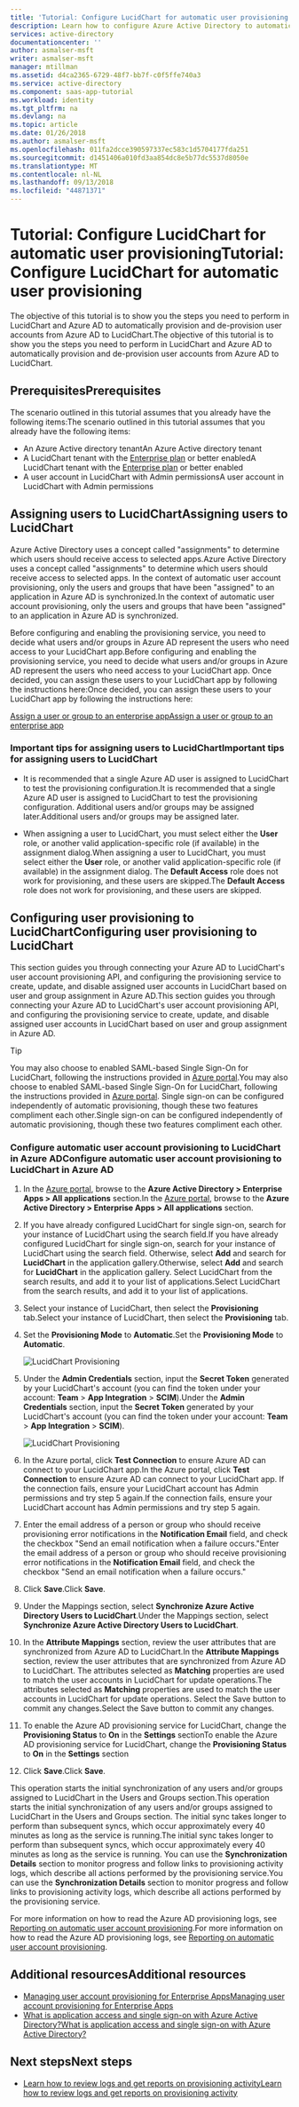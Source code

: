 ```yaml
---
title: 'Tutorial: Configure LucidChart for automatic user provisioning with Azure Active Directory | Microsoft Docs'
description: Learn how to configure Azure Active Directory to automatically provision and de-provision user accounts to LucidChart.
services: active-directory
documentationcenter: ''
author: asmalser-msft
writer: asmalser-msft
manager: mtillman
ms.assetid: d4ca2365-6729-48f7-bb7f-c0f5ffe740a3
ms.service: active-directory
ms.component: saas-app-tutorial
ms.workload: identity
ms.tgt_pltfrm: na
ms.devlang: na
ms.topic: article
ms.date: 01/26/2018
ms.author: asmalser-msft
ms.openlocfilehash: 011fa2dcce390597337ec583c1d5704177fda251
ms.sourcegitcommit: d1451406a010fd3aa854dc8e5b77dc5537d8050e
ms.translationtype: MT
ms.contentlocale: nl-NL
ms.lasthandoff: 09/13/2018
ms.locfileid: "44871371"
---
```

# <a name="tutorial-configure-lucidchart-for-automatic-user-provisioning"></a><span data-ttu-id="70fae-103">Tutorial: Configure LucidChart for automatic user provisioning</span><span class="sxs-lookup"><span data-stu-id="70fae-103">Tutorial: Configure LucidChart for automatic user provisioning</span></span>


<span data-ttu-id="70fae-104">The objective of this tutorial is to show you the steps you need to perform in LucidChart and Azure AD to automatically provision and de-provision user accounts from Azure AD to LucidChart.</span><span class="sxs-lookup"><span data-stu-id="70fae-104">The objective of this tutorial is to show you the steps you need to perform in LucidChart and Azure AD to automatically provision and de-provision user accounts from Azure AD to LucidChart.</span></span> 

## <a name="prerequisites"></a><span data-ttu-id="70fae-105">Prerequisites</span><span class="sxs-lookup"><span data-stu-id="70fae-105">Prerequisites</span></span>

<span data-ttu-id="70fae-106">The scenario outlined in this tutorial assumes that you already have the following items:</span><span class="sxs-lookup"><span data-stu-id="70fae-106">The scenario outlined in this tutorial assumes that you already have the following items:</span></span>

*   <span data-ttu-id="70fae-107">An Azure Active directory tenant</span><span class="sxs-lookup"><span data-stu-id="70fae-107">An Azure Active directory tenant</span></span>
*   <span data-ttu-id="70fae-108">A LucidChart tenant with the [Enterprise plan](https://www.lucidchart.com/user/117598685#/subscriptionLevel) or better enabled</span><span class="sxs-lookup"><span data-stu-id="70fae-108">A LucidChart tenant with the [Enterprise plan](https://www.lucidchart.com/user/117598685#/subscriptionLevel) or better enabled</span></span> 
*   <span data-ttu-id="70fae-109">A user account in LucidChart with Admin permissions</span><span class="sxs-lookup"><span data-stu-id="70fae-109">A user account in LucidChart with Admin permissions</span></span> 

## <a name="assigning-users-to-lucidchart"></a><span data-ttu-id="70fae-110">Assigning users to LucidChart</span><span class="sxs-lookup"><span data-stu-id="70fae-110">Assigning users to LucidChart</span></span>

<span data-ttu-id="70fae-111">Azure Active Directory uses a concept called "assignments" to determine which users should receive access to selected apps.</span><span class="sxs-lookup"><span data-stu-id="70fae-111">Azure Active Directory uses a concept called "assignments" to determine which users should receive access to selected apps.</span></span> <span data-ttu-id="70fae-112">In the context of automatic user account provisioning, only the users and groups that have been "assigned" to an application in Azure AD is synchronized.</span><span class="sxs-lookup"><span data-stu-id="70fae-112">In the context of automatic user account provisioning, only the users and groups that have been "assigned" to an application in Azure AD is synchronized.</span></span> 

<span data-ttu-id="70fae-113">Before configuring and enabling the provisioning service, you need to decide what users and/or groups in Azure AD represent the users who need access to your LucidChart app.</span><span class="sxs-lookup"><span data-stu-id="70fae-113">Before configuring and enabling the provisioning service, you need to decide what users and/or groups in Azure AD represent the users who need access to your LucidChart app.</span></span> <span data-ttu-id="70fae-114">Once decided, you can assign these users to your LucidChart app by following the instructions here:</span><span class="sxs-lookup"><span data-stu-id="70fae-114">Once decided, you can assign these users to your LucidChart app by following the instructions here:</span></span>

[<span data-ttu-id="70fae-115">Assign a user or group to an enterprise app</span><span class="sxs-lookup"><span data-stu-id="70fae-115">Assign a user or group to an enterprise app</span></span>](../manage-apps/assign-user-or-group-access-portal.md)

### <a name="important-tips-for-assigning-users-to-lucidchart"></a><span data-ttu-id="70fae-116">Important tips for assigning users to LucidChart</span><span class="sxs-lookup"><span data-stu-id="70fae-116">Important tips for assigning users to LucidChart</span></span>

*   <span data-ttu-id="70fae-117">It is recommended that a single Azure AD user is assigned to LucidChart to test the provisioning configuration.</span><span class="sxs-lookup"><span data-stu-id="70fae-117">It is recommended that a single Azure AD user is assigned to LucidChart to test the provisioning configuration.</span></span> <span data-ttu-id="70fae-118">Additional users and/or groups may be assigned later.</span><span class="sxs-lookup"><span data-stu-id="70fae-118">Additional users and/or groups may be assigned later.</span></span>

*   <span data-ttu-id="70fae-119">When assigning a user to LucidChart, you must select either the **User** role, or another valid application-specific role (if available) in the assignment dialog.</span><span class="sxs-lookup"><span data-stu-id="70fae-119">When assigning a user to LucidChart, you must select either the **User** role, or another valid application-specific role (if available) in the assignment dialog.</span></span> <span data-ttu-id="70fae-120">The **Default Access** role does not work for provisioning, and these users are skipped.</span><span class="sxs-lookup"><span data-stu-id="70fae-120">The **Default Access** role does not work for provisioning, and these users are skipped.</span></span>


## <a name="configuring-user-provisioning-to-lucidchart"></a><span data-ttu-id="70fae-121">Configuring user provisioning to LucidChart</span><span class="sxs-lookup"><span data-stu-id="70fae-121">Configuring user provisioning to LucidChart</span></span> 

<span data-ttu-id="70fae-122">This section guides you through connecting your Azure AD to LucidChart's user account provisioning API, and configuring the provisioning service to create, update, and disable assigned user accounts in LucidChart based on user and group assignment in Azure AD.</span><span class="sxs-lookup"><span data-stu-id="70fae-122">This section guides you through connecting your Azure AD to LucidChart's user account provisioning API, and configuring the provisioning service to create, update, and disable assigned user accounts in LucidChart based on user and group assignment in Azure AD.</span></span>

> [!TIP]
> <span data-ttu-id="70fae-123">You may also choose to enabled SAML-based Single Sign-On for LucidChart, following the instructions provided in [Azure portal](https://portal.azure.com).</span><span class="sxs-lookup"><span data-stu-id="70fae-123">You may also choose to enabled SAML-based Single Sign-On for LucidChart, following the instructions provided in [Azure portal](https://portal.azure.com).</span></span> <span data-ttu-id="70fae-124">Single sign-on can be configured independently of automatic provisioning, though these two features compliment each other.</span><span class="sxs-lookup"><span data-stu-id="70fae-124">Single sign-on can be configured independently of automatic provisioning, though these two features compliment each other.</span></span>


### <a name="configure-automatic-user-account-provisioning-to-lucidchart-in-azure-ad"></a><span data-ttu-id="70fae-125">Configure automatic user account provisioning to LucidChart in Azure AD</span><span class="sxs-lookup"><span data-stu-id="70fae-125">Configure automatic user account provisioning to LucidChart in Azure AD</span></span>


1. <span data-ttu-id="70fae-126">In the [Azure portal](https://portal.azure.com), browse to the **Azure Active Directory > Enterprise Apps > All applications**  section.</span><span class="sxs-lookup"><span data-stu-id="70fae-126">In the [Azure portal](https://portal.azure.com), browse to the **Azure Active Directory > Enterprise Apps > All applications**  section.</span></span>

2. <span data-ttu-id="70fae-127">If you have already configured LucidChart for single sign-on, search for your instance of LucidChart using the search field.</span><span class="sxs-lookup"><span data-stu-id="70fae-127">If you have already configured LucidChart for single sign-on, search for your instance of LucidChart using the search field.</span></span> <span data-ttu-id="70fae-128">Otherwise, select **Add** and search for **LucidChart** in the application gallery.</span><span class="sxs-lookup"><span data-stu-id="70fae-128">Otherwise, select **Add** and search for **LucidChart** in the application gallery.</span></span> <span data-ttu-id="70fae-129">Select LucidChart from the search results, and add it to your list of applications.</span><span class="sxs-lookup"><span data-stu-id="70fae-129">Select LucidChart from the search results, and add it to your list of applications.</span></span>

3. <span data-ttu-id="70fae-130">Select your instance of LucidChart, then select the **Provisioning** tab.</span><span class="sxs-lookup"><span data-stu-id="70fae-130">Select your instance of LucidChart, then select the **Provisioning** tab.</span></span>

4. <span data-ttu-id="70fae-131">Set the **Provisioning Mode** to **Automatic**.</span><span class="sxs-lookup"><span data-stu-id="70fae-131">Set the **Provisioning Mode** to **Automatic**.</span></span>

    ![LucidChart Provisioning](./media/lucidchart-provisioning-tutorial/LucidChart1.png)

5. <span data-ttu-id="70fae-133">Under the **Admin Credentials** section, input the **Secret Token** generated by your LucidChart's account (you can find the token under your account: **Team** > **App Integration** > **SCIM**).</span><span class="sxs-lookup"><span data-stu-id="70fae-133">Under the **Admin Credentials** section, input the **Secret Token** generated by your LucidChart's account (you can find the token under your account: **Team** > **App Integration** > **SCIM**).</span></span> 

    ![LucidChart Provisioning](./media/lucidchart-provisioning-tutorial/LucidChart2.png)

6. <span data-ttu-id="70fae-135">In the Azure portal, click **Test Connection** to ensure Azure AD can connect to your LucidChart app.</span><span class="sxs-lookup"><span data-stu-id="70fae-135">In the Azure portal, click **Test Connection** to ensure Azure AD can connect to your LucidChart app.</span></span> <span data-ttu-id="70fae-136">If the connection fails, ensure your LucidChart account has Admin permissions and try step 5 again.</span><span class="sxs-lookup"><span data-stu-id="70fae-136">If the connection fails, ensure your LucidChart account has Admin permissions and try step 5 again.</span></span>

7. <span data-ttu-id="70fae-137">Enter the email address of a person or group who should receive provisioning error notifications in the **Notification Email** field, and check the checkbox "Send an email notification when a failure occurs."</span><span class="sxs-lookup"><span data-stu-id="70fae-137">Enter the email address of a person or group who should receive provisioning error notifications in the **Notification Email** field, and check the checkbox "Send an email notification when a failure occurs."</span></span>

8. <span data-ttu-id="70fae-138">Click **Save**.</span><span class="sxs-lookup"><span data-stu-id="70fae-138">Click **Save**.</span></span> 

9. <span data-ttu-id="70fae-139">Under the Mappings section, select **Synchronize Azure Active Directory Users to LucidChart**.</span><span class="sxs-lookup"><span data-stu-id="70fae-139">Under the Mappings section, select **Synchronize Azure Active Directory Users to LucidChart**.</span></span>

10. <span data-ttu-id="70fae-140">In the **Attribute Mappings** section, review the user attributes that are synchronized from Azure AD to LucidChart.</span><span class="sxs-lookup"><span data-stu-id="70fae-140">In the **Attribute Mappings** section, review the user attributes that are synchronized from Azure AD to LucidChart.</span></span> <span data-ttu-id="70fae-141">The attributes selected as **Matching** properties are used to match the user accounts in LucidChart for update operations.</span><span class="sxs-lookup"><span data-stu-id="70fae-141">The attributes selected as **Matching** properties are used to match the user accounts in LucidChart for update operations.</span></span> <span data-ttu-id="70fae-142">Select the Save button to commit any changes.</span><span class="sxs-lookup"><span data-stu-id="70fae-142">Select the Save button to commit any changes.</span></span>

11. <span data-ttu-id="70fae-143">To enable the Azure AD provisioning service for LucidChart, change the **Provisioning Status** to **On** in the **Settings** section</span><span class="sxs-lookup"><span data-stu-id="70fae-143">To enable the Azure AD provisioning service for LucidChart, change the **Provisioning Status** to **On** in the **Settings** section</span></span>

12. <span data-ttu-id="70fae-144">Click **Save**.</span><span class="sxs-lookup"><span data-stu-id="70fae-144">Click **Save**.</span></span> 

<span data-ttu-id="70fae-145">This operation starts the initial synchronization of any users and/or groups assigned to LucidChart in the Users and Groups section.</span><span class="sxs-lookup"><span data-stu-id="70fae-145">This operation starts the initial synchronization of any users and/or groups assigned to LucidChart in the Users and Groups section.</span></span> <span data-ttu-id="70fae-146">The initial sync takes longer to perform than subsequent syncs, which occur approximately every 40 minutes as long as the service is running.</span><span class="sxs-lookup"><span data-stu-id="70fae-146">The initial sync takes longer to perform than subsequent syncs, which occur approximately every 40 minutes as long as the service is running.</span></span> <span data-ttu-id="70fae-147">You can use the **Synchronization Details** section to monitor progress and follow links to provisioning activity logs, which describe all actions performed by the provisioning service.</span><span class="sxs-lookup"><span data-stu-id="70fae-147">You can use the **Synchronization Details** section to monitor progress and follow links to provisioning activity logs, which describe all actions performed by the provisioning service.</span></span>

<span data-ttu-id="70fae-148">For more information on how to read the Azure AD provisioning logs, see [Reporting on automatic user account provisioning](../manage-apps/check-status-user-account-provisioning.md).</span><span class="sxs-lookup"><span data-stu-id="70fae-148">For more information on how to read the Azure AD provisioning logs, see [Reporting on automatic user account provisioning](../manage-apps/check-status-user-account-provisioning.md).</span></span>


## <a name="additional-resources"></a><span data-ttu-id="70fae-149">Additional resources</span><span class="sxs-lookup"><span data-stu-id="70fae-149">Additional resources</span></span>

* [<span data-ttu-id="70fae-150">Managing user account provisioning for Enterprise Apps</span><span class="sxs-lookup"><span data-stu-id="70fae-150">Managing user account provisioning for Enterprise Apps</span></span>](../manage-apps/configure-automatic-user-provisioning-portal.md)
* [<span data-ttu-id="70fae-151">What is application access and single sign-on with Azure Active Directory?</span><span class="sxs-lookup"><span data-stu-id="70fae-151">What is application access and single sign-on with Azure Active Directory?</span></span>](../manage-apps/what-is-single-sign-on.md)

## <a name="next-steps"></a><span data-ttu-id="70fae-152">Next steps</span><span class="sxs-lookup"><span data-stu-id="70fae-152">Next steps</span></span>

* [<span data-ttu-id="70fae-153">Learn how to review logs and get reports on provisioning activity</span><span class="sxs-lookup"><span data-stu-id="70fae-153">Learn how to review logs and get reports on provisioning activity</span></span>](../manage-apps/check-status-user-account-provisioning.md)
